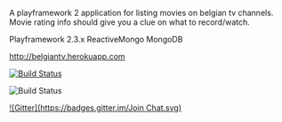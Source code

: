 A playframework 2 application for listing movies on belgian tv channels. Movie rating info should give you a clue on what to record/watch.

Playframework 2.3.x
ReactiveMongo
MongoDB

<http://belgiantv.herokuapp.com>

[![Build Status](https://travis-ci.org/francisdb/belgiantv.png?branch=master)](https://travis-ci.org/francisdb/belgiantv)

![Build Status](https://www.codeship.io/projects/f0663d10-f562-0130-8cb4-3a7857e44df3/status)

[![Gitter](https://badges.gitter.im/Join Chat.svg)](https://gitter.im/francisdb/belgiantv?utm_source=badge&utm_medium=badge&utm_campaign=pr-badge&utm_content=badge)
